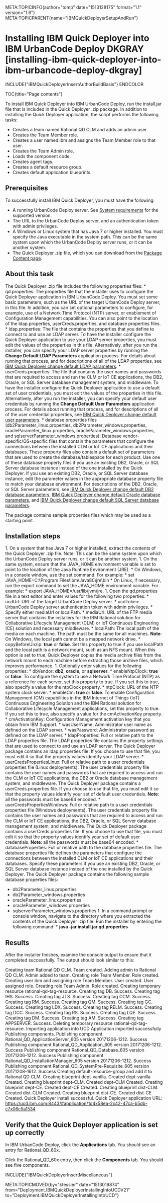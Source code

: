 META:TOPICINFO{author="tomp" date="1513128175" format="1.1"
version="1.6"} META:TOPICPARENT{name="IBMQuickDeployerSetupAndRun"}

# Installing IBM Quick Deployer into IBM UrbanCode Deploy DKGRAY [installing-ibm-quick-deployer-into-ibm-urbancode-deploy-dkgray]

INCLUDE{"IBMQuickDeployerInsertAuthorBuildBasis"} ENDCOLOR

TOC{title="Page contents"}

To install IBM Quick Deployer into IBM UrbanCode Deploy, run the
install.jar file that is included in the Quick Deployer .zip package. In
addition to installing the Quick Deployer application, the script
performs the following tasks:

-   Creates a team named Rational QD CLM and adds an admin user.
-   Creates the Team Member role.
-   Creates a user named ibm and assigns the Team Member role to that
    user.
-   Creates the Team Admin role.
-   Loads the component code.
-   Creates agent tags.
-   Creates a default resource group.
-   Creates default application blueprints.

## Prerequisites

To successfully install IBM Quick Deployer, you must have the following:

-   A running UrbanCode Deploy server. See [System
    requirements](https://jazz.net/wiki/bin/view/Deployment/IBMQuickDeployerSystemRequirements)
    for the supported version.
-   The URL to the UrbanCode Deploy server, and an authentication token
    with admin privileges.
-   A Windows or Linux system that has Java 7 or higher installed. You
    must specify the Java executable in the system path. This can be the
    same system upon which the UrbanCode Deploy server runs, or it can
    be another system.
-   The Quick Deployer .zip file, which you can download from the
    [Package Content
    page](https://jazz.net/wiki/bin/view/Deployment/IBMQuickDeployerPackageContent).

## About this task

The Quick Deployer .zip file includes the following properties files: \*
qd.properties: The properties file that the installer uses to configure
the Quick Deployer application in IBM UrbanCode Deploy. You must set
some basic parameters, such as the URL of the target UrbanCode Deploy
server, in this file. In addition, you can set optional parameters to
configure, for example, use of a Network Time Protocol (NTP) server, or
enablement of Configuration Management capabilities. You can also point
to the location of the ldap.properties, userCreds.properties, and
database properties files. \* ldap.properties: The file that contains
the properties that you define to connect to and use an LDAP server. To
have the installer configure the Quick Deployer application to use your
LDAP server properties, you must edit the values of the properties in
this file. Alternatively, after you run the installer, you can specify
your LDAP server properties by running the **Change Default LDAP
Parameters** application process. For details about running that
process, and for descriptions of all of the LDAP properties, see [IBM
Quick Deployer change default LDAP
parameters](IBMQuickDeployerChangeDefaultLDAPParameters). \*
userCreds.properties: The file that contains the user names and
passwords that are required to access and run the CLM or IoT CE
applications, the DB2, Oracle, or SQL Server database management system,
and middleware. To have the installer configure the Quick Deployer
application to use a default set of user credentials, you must edit the
values of the properties in this file. Alternatively, after you run the
installer, you can specify your default user credentials by running the
**Change Default User Parameters** application process. For details
about running that process, and for descriptions of all of the user
credential properties, see [IBM Quick Deployer change default user
parameters](IBMQuickDeployerChangeDefaultUserParameters). \* database
properties files (db2Parameter_linux.properties,
db2Parameter_windows.properties, oracleParameter_linux.properties,
oracleParameter_windows.properties, and
sqlserverParameter_windows.properties): Database
vendor-specific/OS-specific files that contain the parameters that
configure the connections between the installed CLM or IoT CE
applications and their databases. These property files also contain a
default set of parameters that are used to create the
database/tablespace for each product. Use one of these database property
files if you use an existing DB2, Oracle, or SQL Server database
instance instead of the one installed by the Quick Deployer. If you use
an existing DB2, Oracle, or SQL Server database instance, edit the
parameter values in the appropriate database property file to match your
database environment. For descriptions of the DB2, Oracle, or SQL Server
parameters, see [IBM Quick Deployer change default DB2 database
parameters](IBMQuickDeployerChangeDefaultDB2Parameters), [IBM Quick
Deployer change default Oracle database
parameters](IBMQuickDeployerChangeDefaultOracleParameters), and [IBM
Quick Deployer change default SQL Server database
parameters](IBMQuickDeployerChangeDefaultSQLServerParameters).

The package contains sample properties files which may be used as a
starting point.

## Installation steps

1\. On a system that has Java 7 or higher installed, extract the
contents of the Quick Deployer .zip file. Note: This can be the same
system upon which the UrbanCode Deploy server runs, or it can be another
system. 1. On the same system, ensure that the JAVA_HOME environment
variable is set to point to the location of the Java Runtime Environment
(JRE). \* On Windows, in a console window, use the set command. For
example: \* set JAVA_HOME=C:\Program Files\ibm\Java80\jre\bin \* On
Linux, if necessary, run the export command to set the JAVA_HOME
environment variable. For example: \* export
JAVA_HOME=/usr/lib/jvm/jre. 1. Open the qd.properties file in a text
editor and enter values for the following two properties: \* ucdUrl: URL
of the target UrbanCode Deploy server. \* ucdToken: UrbanCode Deploy
server authentication token with admin privileges. \* Specify either
mediaUrl or localPath. \* mediaUrl: URL of the FTP media server that
contains the installers for the IBM Rational solution for Collaborative
Lifecycle Management (CLM) or IoT Continuous Engineering (CE) solution
and necessary middleware. \* localPath: The local path of the media on
each machine. The path must be the same for all machines. **Note**: On
Windows, the local path cannot be a mapped network drive. \*
copyBeforeUnzip: **true** or **false**. Set this property to true if you
use localPath and the local path is a network mount, such as an NFS
mount. When this option is set to true, Quick Deployer copies the media
archive files from the network mount to each machine before extracting
those archive files, which improves performance. 1. Optionally enter
values for the following properties: \* dbVendor: **db2**, **oracle**,
or **sqlserver**. \* enableNtpClock: **true** or **false**. To configure
the system to use a Network Time Protocol (NTP) as a reference for each
server, set this property to true. If you set this to true, also specify
a value for the ntpClock property. \* ntpClock: URL of the NTP system
clock server. \* enableCm: **true** or **false**. To enable
Configuration Management (CM) capabilities in the IBM Internet of Things
(IoT) Continuous Engineering Solution and the IBM Rational solution for
Collaborative Lifecycle Management applications, set this property to
true. If you set this to true, also specify a value for the
cmActivationKey property. \* cmActivationKey: Configuration Management
activation key that you obtain from IBM Support. \* wasUserName:
Administrator user name as defined on the LDAP server. \* wasPassword:
Administrator password as defined on the LDAP server. \* ldapProperties:
Full or relative path to the LDAP properties file. The LDAP properties
file contains the property settings that are used to connect to and use
an LDAP server. The Quick Deployer package contains an ldap.properties
file. If you choose to use that file, you must edit it so that the
property values identify your LDAP server. \* userCredsPropertiesLinux:
Full or relative path to a user credentials properties file (Linux
deployments). The user credentials property file contains the user names
and passwords that are required to access and run the CLM or IoT CE
applications, the DB2 or Oracle database management system, and
middleware. The Quick Deployer package contains a userCreds.properties
file. If you choose to use that file, you must edit it so that the
property values identify your set of default user credentials. **Note**:
all the passwords must be base64 encoded. \* userCredsPropertiesWindows:
Full or relative path to a user credentials properties file (Windows
deployments). The user credentials property file contains the user names
and passwords that are required to access and run the CLM or IoT CE
applications, the DB2, Oracle, or SQL Server database management system,
and middleware. The Quick Deployer package contains a
userCreds.properties file. If you choose to use that file, you must edit
it so that the property values identify your set of default user
credentials. **Note**: all the passwords must be base64 encoded. \*
databaseProperties: Full or relative path to the database properties
file. The database properties file defines the parameters that configure
the connections between the installed CLM or IoT CE applications and
their databases. Specify these parameters if you use an existing DB2,
Oracle, or SQL Server database instance instead of the one installed by
the Quick Deployer. The Quick Deployer package contains the following
sample database properties files:

-   db2Parameter_linux.properties
-   db2Parameter_windows.properties
-   oracleParameter_linux.properties
-   oracleParameter_windows.properties
-   sqlserverParameter_windows.properties 1. In a command prompt or
    console window, navigate to the directory where you extracted the
    contents of the Quick Deployer .zip file. Run the installer by
    entering the following command: \* **java -jar install.jar
    qd.properties**

## Results

After the installer finishes, examine the console output to ensure that
it completed successfully. The output should look similar to this:

Creating team Rational QD CLM. Team created. Adding admin to Rational QD
CLM. Admin added to team. Creating role Team Member. Role created.
Creating user ibm and assigning role Team Member. User created. User
assigned role. Creating role Team Admin. Role created. Creating
temporary resource rational-qd-tag-resource. Creating tag DB. Success.
Creating tag IHS. Success. Creating tag JTS. Success. Creating tag CCM.
Success. Creating tag RM. Success. Creating tag QM. Success. Creating
tag GC. Success. Creating tag LDX. Success. Creating tag RELM. Success.
Creating tag DCC. Success. Creating tag RS. Success. Creating tag LQE.
Success. Creating tag DM. Success. Creating tag AM. Success. Creating
tag APPSERVER. Success. Deleting temporary resource
rational-qd-tag-resource. Importing application into UCD Application
imported successfully Publishing components. Publishing component
Rational_QD_ApplicationServer_605 version 20171206-1212. Success
Publishing component Rational_QD_Application_605 version 20171206-1212.
Success Publishing component Rational_QD_Database_605 version
20171206-1212. Success Publishing component
Rational_QD_InstallationManager_605 version 20171206-1212. Success
Publishing component Rational_QD_SystemPre-Requisite_605 version
20171208-1612. Success Creating default-resource-group and add it to
Rational QD CLM. Creating blueprint dept-vanilla. Created dept-vanilla
Created. Creating blueprint dept-CLM. Created dept-CLM Created. Creating
blueprint dept-CE. Created dept-CE Created. Creating blueprint dist-CLM.
Created dist-CLM Created. Creating blueprint dist-CE. Created dist-CE
Created. Quick Deployer install successful. Quick Deployer application
URL:
<https://ucd.ibm.com:8443/#application/1d4x58ea-2x42-47ca-b5db-c7x06c5a1534>

## Verify that the Quick Deployer application is set up correctly

In IBM UrbanCode Deploy, click the **Applications** tab. You should see
an entry for Rational_QD_60x.

Click the Rational_QD_60x entry, then click the **Components** tab. You
should see five components.

INCLUDE{"IBMQuickDeployerInsertMiscellaneous"}

META:TOPICMOVED{by="ktessier" date="1513019874"
from="Deployment.IBMQuickDeployerInstallingIntoUCDV21"
to="Deployment.IBMQuickDeployerInstallingIntoUCD"}
